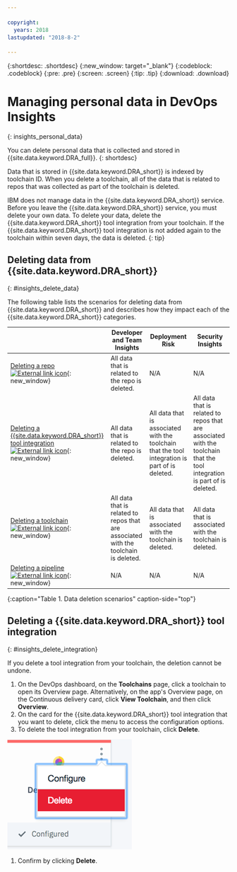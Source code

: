 ```yaml
---

copyright:
  years: 2018
lastupdated: "2018-8-2"

---
```


{:shortdesc: .shortdesc}
{:new_window: target="_blank"}
{:codeblock: .codeblock}
{:pre: .pre}
{:screen: .screen}
{:tip: .tip}
{:download: .download}

# Managing personal data in DevOps Insights
{: insights_personal_data}

You can delete personal data that is collected and stored in {{site.data.keyword.DRA_full}}.
{: shortdesc}

Data that is stored in {{site.data.keyword.DRA_short}} is indexed by toolchain ID. When you delete a toolchain, all of the data that is related to repos that was collected as part of the toolchain is deleted.

IBM does not manage data in the {{site.data.keyword.DRA_short}} service. Before you leave the {{site.data.keyword.DRA_short}} service, you must delete your own data. To delete your data, delete the {{site.data.keyword.DRA_short}} tool integration from your toolchain. If the {{site.data.keyword.DRA_short}} tool integration is not added again to the toolchain within seven days, the data is deleted.
{: tip}

## Deleting data from {{site.data.keyword.DRA_short}}
{: #insights_delete_data}

The following table lists the scenarios for deleting data from {{site.data.keyword.DRA_short}} and describes how they impact each of the {{site.data.keyword.DRA_short}} categories.

|  | Developer and Team Insights | Deployment Risk | Security Insights |
|---------|-------------|-------------|-------------|
| [Deleting a repo ![External link icon](../../icons/launch-glyph.svg "External link icon")](/docs/services/ContinuousDelivery/cd_personal_data.html#managing_grit_data){: new_window} |	All data that is related to the repo is deleted.  | N/A | N/A |
| [Deleting a {{site.data.keyword.DRA_short}} tool integration ![External link icon](../../icons/launch-glyph.svg "External link icon")](/docs/services/ContinuousDelivery/cd_personal_data.html#managing_toolchains){: new_window} |	All data that is related to the repo is deleted.  | All data that is associated with the toolchain that the tool integration is part of is deleted. | All data that is related to repos that are associated with the toolchain that the tool integration is part of is deleted.  |
| [Deleting a toolchain ![External link icon](../../icons/launch-glyph.svg "External link icon")](/docs/services/ContinuousDelivery/cd_personal_data.html#managing_toolchains){: new_window} | All data that is related to repos that are associated with the toolchain is deleted. | All data that is associated with the toolchain is deleted.  | All data that is associated with the toolchain is deleted. |
| [Deleting a pipeline ![External link icon](../../icons/launch-glyph.svg "External link icon")](/docs/services/ContinuousDelivery/cd_personal_data.html#managing_pipeline_data){: new_window} | N/A | N/A | N/A |
{:caption="Table 1. Data deletion scenarios" caption-side="top"}

## Deleting a {{site.data.keyword.DRA_short}} tool integration
{: #insights_delete_integration}

If you delete a tool integration from your toolchain, the deletion cannot be undone.

1. On the DevOps dashboard, on the **Toolchains** page, click a toolchain to open its Overview page. Alternatively, on the app's Overview page, on the Continuous delivery card, click **View Toolchain**, and then click **Overview**.
1. On the card for the {{site.data.keyword.DRA_short}} tool integration that you want to delete, click the menu to access the configuration options.
1. To delete the tool integration from your toolchain, click **Delete**.

  ![Configuration menu](images/delete_insights_integration.png)

1. Confirm by clicking **Delete**. 
